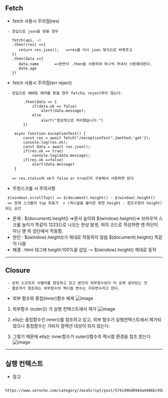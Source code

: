 ## Fetch

+ fetch 사용시 주의점(res)
```
 - 응답으로 json을 받을 경우 
 
   fetch(api, ~)
   .then((res) =>{
      return res.json();   =>res를 다시 json 형식으로 바꿔주고
   })
   .then(data =>{
      data.name       =>한번더 .then을 사용하여 하나씩 꺼내서 사용해야한다.
      date.age
   })
```

+ fetch 사용시 주의점(err reject)
```
 - 응답으로 400등 에러를 받을 경우 fetch는 reject하지 않는다.

        .then(data => {
            if(data.ok == false)
                alert(data.message);
            else
                alert("정상적으로 처리됐습니다.")
        })
        
    async function exceptionTest() {
        const res = await fetch("/exceptionTest",{method:'get'});
        console.log(res.ok);
        const data = await res.json();
        if(res.ok == true)
            console.log(data.message);
        if(res.ok ==false)
            alert(data.message)
    }
    
   => res.status와 ok가 false or true인지 구분해서 사용하면 된다
```


+ 무한스크롤 시 주의사항
```
 $(window).scrollTop() == $(document).height() - $(window).height()
 => 현재 스크롤의 top 좌표가  > (게시글을 불러온 화면 height - 윈도우창의 height) 되는 순간
```
 - 문제 : $(document).height() =>문서 높이와 $(window).height()=> 브라우저 스크롤 높이가 똑같이 1223으로 나오는 현상 발생, 위의 코드로 작성하면 맨 하단이 아닌 맨 위 상단에서 작동함.
 - 원인 : $(window).height()가 제대로 작동하지 않음 $(document).height() 똑같이 나옴
 - 해결 : html 태그에 height:100%을 삽입 -> $(window).height() 제대로 동작

-----
## Closure
```
 - 상위 스코프의 식별자를 참조하고 있고 본인의 외부함수보다 더 오래 살아있는 것
 - 클로져가 참조하는 외부함수의 렉시컬 변수는 자유변수라고 한다.
```

+ 외부 함수와 중첩(inner)함수 예제
 ![image](https://user-images.githubusercontent.com/76584547/136181973-fa7d9cc7-b784-41e8-8beb-197ec3bb78dc.png)

1. 외부함수 (outer()) 가 실행 컨텍스트에서 제거
![image](https://user-images.githubusercontent.com/76584547/136182684-644733d5-6337-481a-93a7-8552493720cc.png)

2. ella는 중첩함수인 inner()를 참조하고 있고, 외부 함수가 실행컨텍스트에서 제거되었으나 중첩함수는 가비지 컬렉션 대상이 되지 않는다.

3. 그렇기 때문에 ella는 inner함수가 outer()함수의 렉시컬 환경을 참조 받는다
![image](https://user-images.githubusercontent.com/76584547/136183109-ea350985-11bb-46c3-aa3f-5d67d379544d.png)


-----
## 실행 컨텍스트
+ 참고
```
 https://www.zerocho.com/category/JavaScript/post/5741d96d094da4986bc950a0
```
